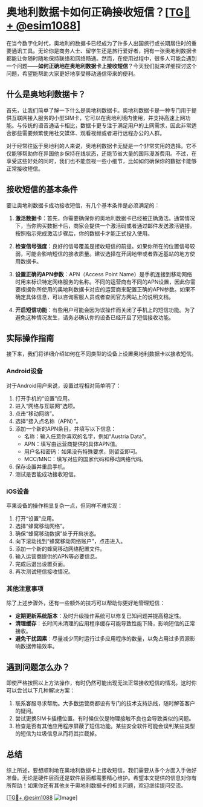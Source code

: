 # 奥地利数据卡如何正确接收短信？[[TG💪+ @esim1088](https://t.me/s/esim1088)]

在当今数字化时代，奥地利的数据卡已经成为了许多人出国旅行或长期居住时的重要通讯工具。无论你是商务人士、留学生还是旅行爱好者，拥有一张奥地利数据卡都能让你随时随地保持联络和网络畅通。然而，在使用过程中，很多人可能会遇到一个问题——**如何正确地在奥地利数据卡上接收短信**？今天我们就来详细探讨这个问题，希望能帮助大家更好地享受移动通信带来的便利。

## 什么是奥地利数据卡？

首先，让我们简单了解一下什么是奥地利数据卡。奥地利数据卡是一种专门用于提供互联网接入服务的小型SIM卡，它可以在奥地利境内使用，并支持高速上网功能。与传统的语音通话卡相比，数据卡更专注于满足用户的上网需求，因此非常适合那些需要频繁使用社交媒体、观看视频或者进行远程办公的人群。

对于经常往返于奥地利的人来说，奥地利数据卡无疑是一个非常实用的选择。它不仅能够帮助你在异国他乡保持在线状态，还能节省大量的国际漫游费用。不过，在享受这些好处的同时，我们也不能忽视一些小细节，比如如何确保你的数据卡能够正常接收短信。

## 接收短信的基本条件

要让奥地利数据卡成功接收短信，有几个基本条件是必须满足的：

1. **激活数据卡**：首先，你需要确保你的奥地利数据卡已经被正确激活。通常情况下，当你购买数据卡后，商家会提供一个激活码或者通过邮件发送激活链接。按照指示完成激活步骤后，你的数据卡才能正式投入使用。

2. **检查信号强度**：良好的信号覆盖是接收短信的前提。如果你所在的位置信号较弱，可能会影响短信的接收质量。建议选择在开阔地带或者靠近基站的地方使用数据卡。

3. **设置正确的APN参数**：APN（Access Point Name）是手机连接到移动网络时用来标识特定网络服务的名称。不同的运营商有不同的APN设置，因此你需要根据你所使用的奥地利数据卡对应的运营商来配置正确的APN参数。如果不确定具体信息，可以咨询客服人员或者查阅官方网站上的说明文档。

4. **开启短信功能**：有些用户可能会因为误操作而关闭了手机上的短信功能。为了避免这种情况发生，请务必确认你的设备已经开启了短信接收功能。

## 实际操作指南

接下来，我们将详细介绍如何在不同类型的设备上设置奥地利数据卡以接收短信。

### Android设备

对于Android用户来说，设置过程相对简单明了：

1. 打开手机的“设置”应用。
2. 进入“网络与互联网”选项。
3. 点击“移动网络”。
4. 选择“接入点名称（APN）”。
5. 添加一个新的APN条目，并填写以下信息：
   - 名称：输入任意你喜欢的名字，例如“Austria Data”。
   - APN：填写由运营商提供的具体APN值。
   - 用户名和密码：如果没有特殊要求，则留空即可。
   - MCC/MNC：填写对应的国家代码和移动网络代码。
6. 保存设置并重启手机。
7. 测试是否能成功接收短信。

### iOS设备

苹果设备的操作稍显复杂一点，但同样不难实现：

1. 打开“设置”应用。
2. 选择“蜂窝移动网络”。
3. 确保“蜂窝移动数据”处于开启状态。
4. 向下滚动找到“蜂窝移动网络账户”，点击进入。
5. 添加一个新的蜂窝移动网络配置文件。
6. 输入运营商提供的APN等必要信息。
7. 完成后退出设置页面。
8. 再次测试短信接收情况。

### 其他注意事项

除了上述步骤外，还有一些额外的技巧可以帮助你更好地管理短信：

- **定期更新系统版本**：及时升级操作系统可以修复已知问题并提高稳定性。
- **清理缓存**：长时间未清理的应用程序缓存可能导致性能下降，影响短信的正常接收。
- **避免干扰因素**：尽量减少同时运行过多应用程序的数量，以免占用过多资源影响数据传输效率。

## 遇到问题怎么办？

即使严格按照以上方法操作，有时仍然可能出现无法正常接收短信的情况。这时你可以尝试以下几种解决方案：

1. 联系客服寻求帮助。大多数运营商都设有专门的技术支持热线，随时解答客户的疑问。
2. 尝试更换SIM卡插槽位置。有时候仅仅是物理接触不良也会导致类似的问题。
3. 检查是否有其他应用程序屏蔽了短信功能。某些安全软件可能会误判某些类型的短信为垃圾信息从而将其拦截掉。

## 总结

综上所述，要想顺利地在奥地利数据卡上接收短信，我们需要从多个方面入手做好准备。无论是硬件层面还是软件层面都需要精心维护。希望本文提供的信息对你有所帮助！如果你还有其他关于奥地利数据卡的相关问题，欢迎继续提问交流。

[[TG💪+ @esim1088](https://t.me/s/esim1088) ![Image](https://i.postimg.cc/4NQfJmqS/Snipaste-2025-05-13-00-14-12.png)]